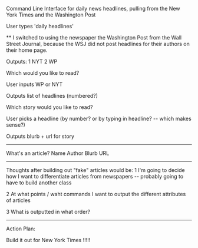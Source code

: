 Command Line Interface for daily news headlines, pulling from the New York Times and the Washington Post

User types 'daily headlines'

** I switched to using the newspaper the Washington Post from the Wall Street Journal, because the WSJ did not post headlines for their authors on their home page.  

Outputs: 
  1 NYT
  2 WP

  Which would you like to read? 

User inputs WP or NYT

Outputs list of headlines (numbered?)

  Which story would you like to read? 

User picks a headline (by number? or by typing in headline? -- which makes sense?)

Outputs blurb + url for story

------

What's an article? 
Name 
Author
Blurb
URL

------
Thoughts after building out "fake" articles would be: 
  1 I'm going to decide how I want to differentiate articles from newspapers -- probably going to have to build another class

  2 At what points / waht commands I want to output the different attributes of articles

  3 What is outputted in what order?

------

Action Plan: 

Build it out for New York Times !!!!!










